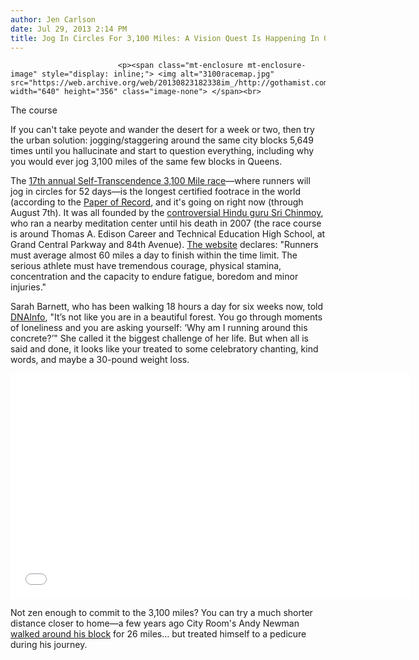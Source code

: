 ```yaml
---
author: Jen Carlson
date: Jul 29, 2013 2:14 PM
title: Jog In Circles For 3,100 Miles: A Vision Quest Is Happening In Queens
---
```



                            
                            
                            
                            <p><span class="mt-enclosure mt-enclosure-image" style="display: inline;"> <img alt="3100racemap.jpg" src="https://web.archive.org/web/20130823182338im_/http://gothamist.com/attachments/arts_jen/3100racemap.jpg" width="640" height="356" class="image-none"> </span><br>
<span class="photo_caption">The course</span></p>

<p>If you can&apos;t take peyote and wander the desert for a week or two, then try the urban solution: jogging/staggering around the same city blocks 5,649 times until you hallucinate and start to question everything, including why you would ever jog 3,100 miles of the same few blocks in Queens.</p>

<p>The <a href="https://web.archive.org/web/20130823182338/http://3100.srichinmoyraces.org/">17th annual Self-Transcendence 3,100 Mile race</a>&#x2014;where runners will jog in circles for 52 days&#x2014;is the longest certified footrace in the world (according to the <a href="https://web.archive.org/web/20130823182338/http://www.nytimes.com/2009/11/01/nyregion/01marathon.html?pagewanted=all">Paper of Record</a>, and it&apos;s going on right now (through August 7th). It was all founded by the <a href="https://web.archive.org/web/20130823182338/http://www.forbes.com/2009/04/14/jayanti-tamm-carwheels-sari-opinions-book-reviews-cults-sri-chinmoy.html">controversial Hindu guru Sri Chinmoy</a>, who ran a nearby meditation center until his death in 2007 (the race course is around Thomas A. Edison Career and Technical Education High School, at Grand Central Parkway and 84th Avenue). <a href="https://web.archive.org/web/20130823182338/http://3100.srichinmoyraces.org/">The website</a> declares: &quot;Runners must average almost 60 miles a day to finish within the time limit. The serious athlete must have tremendous courage, physical stamina, concentration and the capacity to endure fatigue, boredom and minor injuries.&quot;</p>

<p>Sarah Barnett, who has been walking 18 hours a day for six weeks now, told <a href="https://web.archive.org/web/20130823182338/http://www.dnainfo.com/new-york/20130729/jamaica-hills/3100-mile-race-takes-runners-round-single-queens-block-5659-times">DNAInfo</a>, &quot;It&#x2019;s not like you are in a beautiful forest. You go through moments of loneliness and you are asking yourself: &#x2018;Why am I running around this concrete?&#x2019;&quot; She called it the biggest challenge of her life. But when all is said and done, it looks like your treated to some celebratory chanting, kind words, and maybe a 30-pound weight loss.</p>

<p><iframe width="640" height="360" src="//web.archive.org/web/20130823182338if_/http://www.youtube.com/embed/MXuAciYrycc" frameborder="0" allowfullscreen></iframe></p>

<p>Not zen enough to commit to the 3,100 miles? You can try a much shorter distance closer to home&#x2014;a few years ago City Room&apos;s Andy Newman <a href="https://web.archive.org/web/20130823182338/http://www.nytimes.com/video/2009/10/31/nyregion/1247465461042/a-marathon-around-my-block.html">walked around his block</a> for 26 miles... but treated himself to a pedicure during his journey.</p>
                            
                            
                            